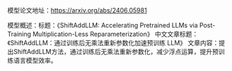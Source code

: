 模型论文地址：https://arxiv.org/abs/2406.05981

模型概述：标题：《ShiftAddLLM: Accelerating Pretrained LLMs via Post-Training Multiplication-Less Reparameterization》
中文文章标题：《ShiftAddLLM：通过训练后无乘法重新参数化加速预训练 LLM》
文章内容：提出ShiftAddLLM方法，通过训练后无乘法重新参数化，减少浮点运算，提升预训练语言模型效率。
